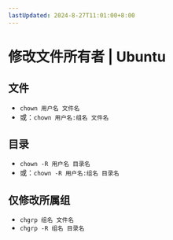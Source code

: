 ```yaml
---
lastUpdated: 2024-8-27T11:01:00+8:00
---
```


# 修改文件所有者 | Ubuntu

## 文件

- ```chown 用户名 文件名```
- 或：```chown 用户名:组名 文件名```

## 目录

- ```chown -R 用户名 目录名```
- 或：```chown -R 用户名:组名 目录名```

## 仅修改所属组

- ```chgrp 组名 文件名```
- ```chgrp -R 组名 目录名```